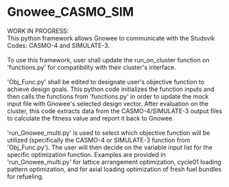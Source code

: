 # Gnowee_CASMO_SIM <br />
WORK IN PROGRESS: <br />
This python framework allows Gnowee to communicate with the Studsvik Codes: CASMO-4 and SIMULATE-3. <br />
<br />
To use this framework, user shall update the run_on_cluster function on 'functions.py' for compatibility with their cluster's interface. <br />
<br />
'Obj_Func.py' shall be edited to designate user's objective function to achieve design goals. This python code initializes the function inputs and then calls the functions from 'functions.py' in order to update the mock input file with Gnowee's selected design vector. After evaluation on the cluster, this code extracts data from the CASMO-4/SIMULATE-3 output files to calculate the fitness value and report it back to Gnowee. <br />
<br />
'run_Gnowee_multi.py' is used to select which objective function will be utilized (specifically the CASMO-4 or SIMULATE-3 function from 'Obj_Func.py'). The user will then decide on the variable input list for the specific optimization function. Examples are provided in 'run_Gnowee_multi.py' for lattice arrangement optimization, cycle01 loading pattern optimization, and for axial loading optimization of fresh fuel bundles for refueling. 
